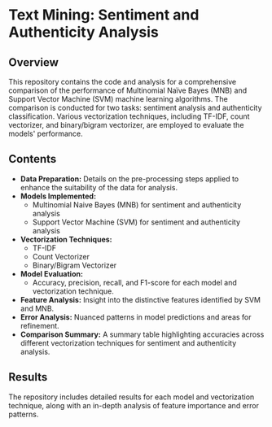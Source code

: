 # Text Mining: Sentiment and Authenticity Analysis

## Overview

This repository contains the code and analysis for a comprehensive comparison of the performance of Multinomial Naïve Bayes (MNB) and Support Vector Machine (SVM) machine learning algorithms. The comparison is conducted for two tasks: sentiment analysis and authenticity classification. Various vectorization techniques, including TF-IDF, count vectorizer, and binary/bigram vectorizer, are employed to evaluate the models' performance.

## Contents

- **Data Preparation:** Details on the pre-processing steps applied to enhance the suitability of the data for analysis.
- **Models Implemented:**
  - Multinomial Naive Bayes (MNB) for sentiment and authenticity analysis
  - Support Vector Machine (SVM) for sentiment and authenticity analysis
- **Vectorization Techniques:**
  - TF-IDF
  - Count Vectorizer
  - Binary/Bigram Vectorizer
- **Model Evaluation:**
  - Accuracy, precision, recall, and F1-score for each model and vectorization technique.
- **Feature Analysis:** Insight into the distinctive features identified by SVM and MNB.
- **Error Analysis:** Nuanced patterns in model predictions and areas for refinement.
- **Comparison Summary:** A summary table highlighting accuracies across different vectorization techniques for sentiment and authenticity analysis.

## Results

The repository includes detailed results for each model and vectorization technique, along with an in-depth analysis of feature importance and error patterns.
